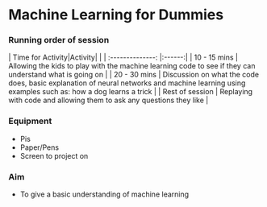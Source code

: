 
# Machine Learning for Dummies

### Running order of session
| Time for Activity|Activity|           |
| :--------------: |:------:|
| 10 - 15 mins     | Allowing the kids to play with the machine learning code to see if they can understand what is going on |
| 20 - 30 mins   | Discussion on what the code does, basic explanation of neural networks and machine learning using examples such as: how a dog learns a trick |
| Rest of session | Replaying with code and allowing them to ask any questions they like |

### Equipment
*  Pis
*  Paper/Pens
*  Screen to project on

### Aim
* To give a basic understanding of machine learning